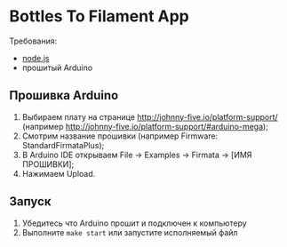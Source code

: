 # Bottles To Filament App

Требования:
* [node.js](https://nodejs.org/en/)
* прошитый Arduino

## Прошивка Arduino

1. Выбираем плату на странице http://johnny-five.io/platform-support/ (например http://johnny-five.io/platform-support/#arduino-mega);
2. Смотрим название прошивки (например Firmware: StandardFirmataPlus);
3. В Arduino IDE открываем File -> Examples -> Firmata -> [ИМЯ ПРОШИВКИ];
4. Нажимаем Upload.

## Запуск

1. Убедитесь что Arduino прошит и подключен к компьютеру
2. Выполните `make start` или запустите исполняемый файл